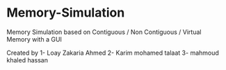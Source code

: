 # Memory-Simulation
Memory Simulation based on Contiguous / Non Contiguous / Virtual Memory 
with a GUI 

Created by 
1- Loay Zakaria Ahmed
2- Karim mohamed talaat
3- mahmoud khaled hassan
